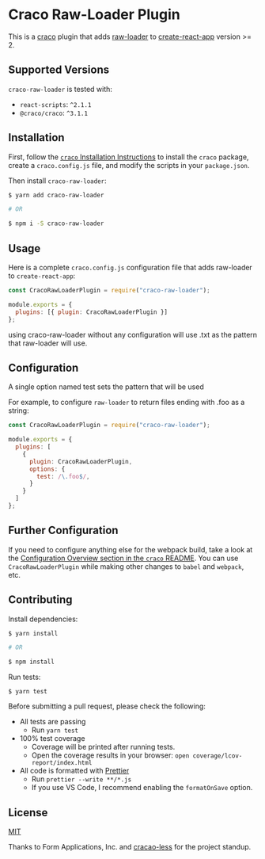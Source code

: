 # Craco Raw-Loader Plugin

This is a [craco](https://github.com/sharegate/craco) plugin that adds [raw-loader](https://github.com/webpack-contrib/raw-loader) to [create-react-app](https://facebook.github.io/create-react-app/) version >= 2.

## Supported Versions

`craco-raw-loader` is tested with:

- `react-scripts`: `^2.1.1`
- `@craco/craco`: `^3.1.1`

## Installation

First, follow the [`craco` Installation Instructions](https://github.com/sharegate/craco/blob/master/packages/craco/README.md##installation) to install the `craco` package, create a `craco.config.js` file, and modify the scripts in your `package.json`.

Then install `craco-raw-loader`:

```bash
$ yarn add craco-raw-loader

# OR

$ npm i -S craco-raw-loader
```

## Usage

Here is a complete `craco.config.js` configuration file that adds raw-loader to `create-react-app`:

```js
const CracoRawLoaderPlugin = require("craco-raw-loader");

module.exports = {
  plugins: [{ plugin: CracoRawLoaderPlugin }]
};
```

using craco-raw-loader without any configuration will use .txt as the pattern that raw-loader will use.

## Configuration

A single option named test sets the pattern that will be used

For example, to configure `raw-loader` to return files ending with .foo as a string:

```js
const CracoRawLoaderPlugin = require("craco-raw-loader");

module.exports = {
  plugins: [
    {
      plugin: CracoRawLoaderPlugin,
      options: {
        test: /\.foo$/,
      }
    }
  ]
};
```

## Further Configuration

If you need to configure anything else for the webpack build, take a look at the
[Configuration Overview section in the `craco` README](https://github.com/sharegate/craco/blob/master/packages/craco/README.md#configuration-overview). You can use `CracoRawLoaderPlugin` while making other changes to `babel` and `webpack`, etc.

## Contributing

Install dependencies:

```bash
$ yarn install

# OR

$ npm install
```

Run tests:

```
$ yarn test
```

Before submitting a pull request, please check the following:

- All tests are passing
  - Run `yarn test`
- 100% test coverage
  - Coverage will be printed after running tests.
  - Open the coverage results in your browser: `open coverage/lcov-report/index.html`
- All code is formatted with [Prettier](https://prettier.io/)
  - Run `prettier --write **/*.js`
  - If you use VS Code, I recommend enabling the `formatOnSave` option.

## License

[MIT](./LICENSE)

Thanks to Form Applications, Inc. and [cracao-less](https://github.com/FormAPI/craco-less) for the project standup.
